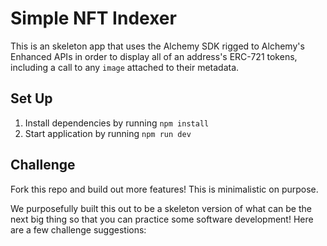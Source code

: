 # Simple NFT Indexer

This is an skeleton app that uses the Alchemy SDK rigged to Alchemy's Enhanced APIs in order to display all of an address's ERC-721 tokens, including a call to any `image` attached to their metadata.

## Set Up

1. Install dependencies by running `npm install`
2. Start application by running `npm run dev`

## Challenge

Fork this repo and build out more features! This is minimalistic on purpose.

We purposefully built this out to be a skeleton version of what can be the next big thing so that you can practice some software development! Here are a few challenge suggestions:
